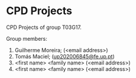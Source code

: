 # CPD Projects

CPD Projects of group T03G17.

Group members:

1. Guilherme Moreira; (&lt;email address&gt;)
2. Tomás Maciel; (up202006845@fe.up.pt)
3. &lt;first name&gt; &lt;family name&gt; (&lt;email address&gt;)
4. &lt;first name&gt; &lt;family name&gt; (&lt;email address&gt;)
